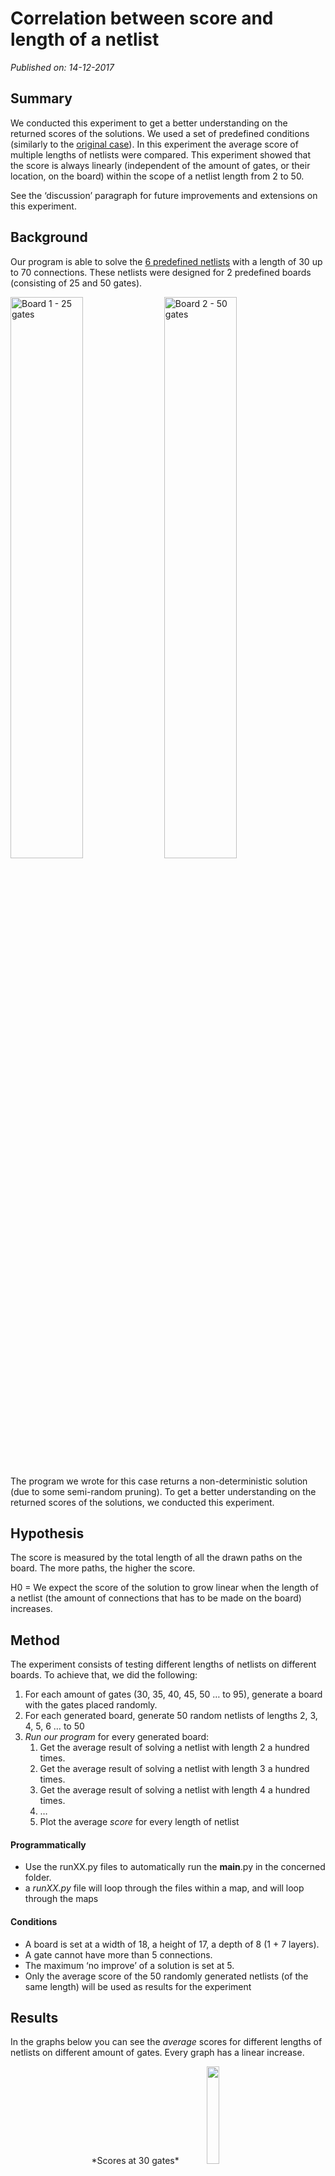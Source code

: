 # Correlation between score and length of a netlist
_Published on: 14-12-2017_

## Summary
We conducted this experiment to get a better understanding on the returned scores of the solutions. We used a set of predefined conditions (similarly to the [original case](http://heuristieken.nl/wiki/index.php?title=Chips_%26_Circuits)). In this experiment the average score of multiple lengths of netlists were compared.
This experiment showed that the score is always linearly (independent of the amount of gates, or their location, on the board) within the scope of a netlist length from 2 to 50.

See the ‘discussion’ paragraph for future improvements and extensions on this experiment.

## Background
Our program is able to solve the [6 predefined netlists](http://heuristieken.nl/resources/CC_netlists2.txt) with a length of 30 up to 70 connections.
These netlists were designed for 2 predefined boards (consisting of 25 and 50 gates).

<img src="http://heuristieken.nl/wiki/images/7/77/Print1.gif" alt="Board 1 - 25 gates" width="48%" />
<img src="http://heuristieken.nl/wiki/images/1/1d/Print2.gif" alt="Board 2 - 50 gates" width="48%" />

The program we wrote for this case returns a non-deterministic solution (due to some semi-random pruning). To get a better understanding on the returned scores of the solutions, we conducted this experiment.

## Hypothesis
The score is measured by the total length of all the drawn paths on the board. The more paths, the higher the score.

H0 = We expect the score of the solution to grow linear when the length of a netlist (the amount of connections that has to be made on the board) increases.
## Method

The experiment consists of testing different lengths of netlists on different boards.
To achieve that, we did the following:
1. For each amount of gates (30, 35, 40, 45, 50 … to 95), generate a board with the gates placed randomly.
2. For each generated board, generate 50 random netlists of lengths 2, 3, 4, 5, 6 … to 50
3. _Run our program_ for every generated board:
	1. Get the average result of solving a netlist with length 2 a hundred times.
	2. Get the average result of solving a netlist with length 3 a hundred times.
	3. Get the average result of solving a netlist with length 4 a hundred times.
	4. …
	5. Plot the average *score* for every length of netlist

#### Programmatically
* Use the runXX.py files to automatically run the __main__.py in the concerned folder.
* a _runXX.py_ file will loop through the files within a map, and will loop through the maps

#### Conditions
* A board is set at a width of 18, a height of 17, a depth of 8 (1 + 7 layers).
* A gate cannot have more than 5 connections.
* The maximum ‘no improve’ of a solution is set at 5.
* Only the average score of the 50 randomly generated netlists (of the same length) will be used as results for the experiment

## Results
In the graphs below you can see the *average* scores for different lengths of netlists on different amount of gates. Every graph has a linear increase.

<center>
*Scores at 30 gates*
<img src="https://github.com/LennartJKlein/pathfinder/blob/master/experiments/netlist-length/img/run30_score.png" width="20%" />

*Scores at 35 gates*
<img src="https://github.com/LennartJKlein/pathfinder/blob/master/experiments/netlist-length/img/run35_score.png" width="20%" />

*Scores at 40 gates*
<img src="https://github.com/LennartJKlein/pathfinder/blob/master/experiments/netlist-length/img/run40_score.png" width="20%" />

*Scores at 45 gates*
<img src="https://github.com/LennartJKlein/pathfinder/blob/master/experiments/netlist-length/img/run45_score.png" width="20%" />

*Scores at 50 gates*
<img src="https://github.com/LennartJKlein/pathfinder/blob/master/experiments/netlist-length/img/run50_score.png" width="20%" />

*Scores at 55 gates*
<img src="https://github.com/LennartJKlein/pathfinder/blob/master/experiments/netlist-length/img/run55_score.png" width="20%" />

*Scores at 60 gates*
<img src="https://github.com/LennartJKlein/pathfinder/blob/master/experiments/netlist-length/img/run60_score.png" width="20%" />

*Scores at 65 gates*
<img src="https://github.com/LennartJKlein/pathfinder/blob/master/experiments/netlist-length/img/run65_score.png" width="20%" />

*Scores at 70 gates*
<img src="https://github.com/LennartJKlein/pathfinder/blob/master/experiments/netlist-length/img/run70_score.png" width="20%" />

*Scores at 75 gates*
<img src="https://github.com/LennartJKlein/pathfinder/blob/master/experiments/netlist-length/img/run75_score.png" width="20%" />

*Scores at 80 gates*
<img src="https://github.com/LennartJKlein/pathfinder/blob/master/experiments/netlist-length/img/run80_score.png" width="20%" />

*Scores at 85 gates*
<img src="https://github.com/LennartJKlein/pathfinder/blob/master/experiments/netlist-length/img/run85_score.png" width="20%" />

*Scores at 90 gates*
<img src="https://github.com/LennartJKlein/pathfinder/blob/master/experiments/netlist-length/img/run90_score.png" width="20%" />

*Scores at 95 gates*
<img src="https://github.com/LennartJKlein/pathfinder/blob/master/experiments/netlist-length/img/run95_score.png" width="20%" />

</center>

## Conclusions

Within the scope of our experiment and by the data we were able to produce, we can say that the score function increases linearly with the length of a netlist. There are two possible explanations for this phenomenon:
1. The written program always produces the best score for a netlist (which has the shortest possible paths, so the score is only depending on the amount of paths that is drawn)
2. The score function has a simple nature. If it contained more variables, it could be that the score function behaves differently.

## Discussion

After completing this experiment, we found some ways to improve and extend this experiment in the future:
1. Increase the scope of the experiment by generating netlists with a length of 50 and up. This can be used to verify or disprove the credibility of this experiment.
2. Find a way to shorten the runtime of the program (runXX.py) to generate results faster.
3. Save more data of every solution than purely the score of the board. For example:
	- if all connections were made
	- runtime of each solution
	- amount of layers needed
	- a heatmap of busy junctions on the board